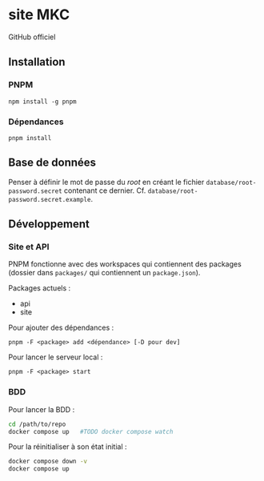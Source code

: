 # site MKC

GitHub officiel

## Installation

### PNPM

`npm install -g pnpm`

### Dépendances

`pnpm install`

## Base de données

Penser à définir le mot de passe du *root* en créant le fichier `database/root-password.secret` contenant ce dernier. Cf. `database/root-password.secret.example`.

## Développement

### Site et API

PNPM fonctionne avec des workspaces qui contiennent des packages (dossier dans `packages/` qui contiennent un `package.json`).

Packages actuels :

- api
- site

Pour ajouter des dépendances :

`pnpm -F <package> add <dépendance> [-D pour dev]`

Pour lancer le serveur local :

`pnpm -F <package> start`

### BDD

Pour lancer la BDD :

```bash
cd /path/to/repo
docker compose up   #TODO docker compose watch
```

Pour la réinitialiser à son état initial :

```bash
docker compose down -v
docker compose up
```
